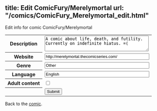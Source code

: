 title: Edit ComicFury/Merelymortal
url: "/comics/ComicFury_Merelymortal_edit.html"
---
Edit info for comic ComicFury/Merelymortal

<form name="comic" action="http://gaepostmail.appspot.com/comic/" method="post">
<table class="comicinfo">
<tr>
<th>Description</th><td><textarea name="description" cols="40" rows="3">A comic about life, death, and futility. Currently on indefinite hiatus. =(</textarea></td>
</tr>
<tr>
<th>Website</th><td><input type="text" name="url" value="http://merelymortal.thecomicseries.com/" size="40"/></td>
</tr>
<tr>
<th>Genre</th><td><input type="text" name="genre" value="Other" size="40"/></td>
</tr>
<tr>
<th>Language</th><td><input type="text" name="language" value="English" size="40"/></td>
</tr>
<tr>
<th>Adult content</th><td><input type="checkbox" name="adult" value="adult" /></td>
</tr>
<tr>
<th></th><td>
<input type="hidden" name="comic" value="ComicFury_Merelymortal" />
<input type="submit" name="submit" value="Submit" />
</td>
</tr>
</table>
</form>

Back to the [comic](ComicFury_Merelymortal.html).
